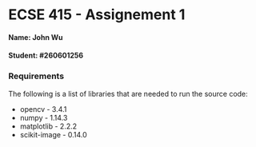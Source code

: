 # ECSE 415 - Assignement 1

#### Name: John Wu
#### Student: #260601256

### Requirements

The following is a list of libraries that are needed to run the source code:

* opencv - 3.4.1
* numpy - 1.14.3
* matplotlib - 2.2.2
* scikit-image - 0.14.0

